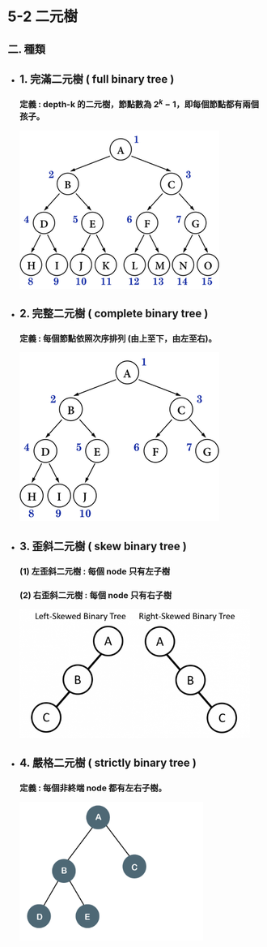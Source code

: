 # 5-2 二元樹

## 二. 種類

* ## 1. 完滿二元樹 ( full binary tree ) 

  ### **定義** : depth-k 的二元樹，節點數為 $2^k-1$，即每個節點都有兩個孩子。

  ![](..\picture\fullTree.png)

* ## 2. 完整二元樹 ( complete binary tree )

  ### **定義** : 每個節點依照**次序排列** (由上至下，由左至右)。

  ![](..\picture\completeTree.png)

* ## 3. 歪斜二元樹 ( skew binary tree )

  ### (1)  **左**歪斜二元樹 : 每個 node 只有**左**子樹

  ### (2)  **右**歪斜二元樹 : 每個 node 只有**右**子樹

  <img src="..\picture\skewedTree.png" style="zoom: 67%;" />

* ## 4. 嚴格二元樹 ( strictly binary tree )

  ### **定義** : 每個**非終端** node 都有**左右子樹**。

  <img src="..\picture\strictlyTree.png" alt="strictlyTree" style="zoom: 80%;" />

